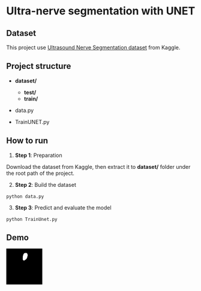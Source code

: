 # Ultra-nerve segmentation with UNET

## Dataset
This project use [Ultrasound Nerve Segmentation dataset](https://www.kaggle.com/c/ultrasound-nerve-segmentation) from Kaggle.

## Project structure

* __dataset/__
    - __test/__
    - __train/__

* data.py
* TrainUNET.py

## How to run

1. __Step 1__: Preparation

Download the dataset from Kaggle, then extract it to __dataset/__ folder under the root path of the project.

2. __Step 2__: Build the dataset

```
python data.py
```

3. __Step 3__: Predict and evaluate the model

```
python TrainUnet.py
```

## Demo 
![Sample segmented using UNET](sample_pred.png)


